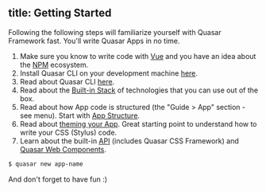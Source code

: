 title: Getting Started
---
Following the following steps will familiarize yourself with Quasar Framework fast. You'll write Quasar Apps in no time.

1. Make sure you know to write code with [Vue](http://vuejs.org) and you have an idea about the [NPM](http://npmjs.org) ecosystem.
2. Install Quasar CLI on your development machine [here](/guide/installation.html).
3. Read about Quasar CLI [here](/guide/cli-commands.html).
4. Read about the [Built-in Stack](/guide/built-in-stack.html) of technologies that you can use out of the box.
5. Read about how App code is structured (the "Guide &gt; App" section - see menu). Start with [App Structure](/guide/quasar-app-structure.html).
6. Read about [theming your App](/guide/quasar-theming.html). Great starting point to understand how to write your CSS (Stylus) code.
7. Learn about the built-in [API](/api/) (includes Quasar CSS Framework) and [Quasar Web Components](/components).

``` bash
$ quasar new app-name
```

And don't forget to have fun :)
